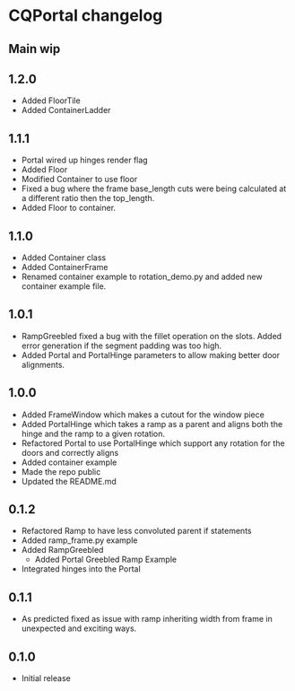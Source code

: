 # CQPortal changelog

## Main wip
## 1.2.0
* Added FloorTile
* Added ContainerLadder

## 1.1.1
* Portal wired up hinges render flag
* Added Floor
* Modified Container to use floor
* Fixed a bug where the frame base_length cuts were being calculated at a different ratio then the top_length.
* Added Floor to container.

## 1.1.0
* Added Container class
* Added ContainerFrame
* Renamed container example to rotation_demo.py and added new container example file.

## 1.0.1
* RampGreebled fixed a bug with the fillet operation on the slots. Added error generation if the segment padding was too high.
* Added Portal and PortalHinge parameters to allow making better door alignments.

## 1.0.0
* Added FrameWindow which makes a cutout for the window piece
* Added PortalHinge which takes a ramp as a parent and aligns both the hinge and the ramp to a given rotation.
* Refactored Portal to use PortalHinge which support any rotation for the doors and correctly aligns
* Added container example
* Made the repo public
* Updated the README.md

## 0.1.2
* Refactored Ramp to have less convoluted parent if statements
* Added ramp_frame.py example
* Added RampGreebled
  * Added Portal Greebled Ramp Example
* Integrated hinges into the Portal

## 0.1.1
* As predicted fixed as issue with ramp inheriting width from frame in unexpected and exciting ways.

## 0.1.0
* Initial release